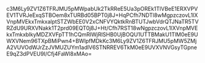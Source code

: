c3M6Ly9ZV1Z6TFRJMU5pMWpabUk2TkRReE5Ua3pOREk1TlVBeE1ERXVPVEV1TVRJeExqSTBOem8xTURBd05BPT0j8J+HqPCfh7NDTl8wMgpzczovL1lXVnpMVEkxTmkxalptSTZWbEE0V2xCNFVYQktkRnBTUTJwbVdrQTJNaTR5TVRZdU9URXVNakk1T2prd09EQT0j8J+Ht/Cfh7RST18wNgpzczovL1lXVnpMVEkxTmkxblkyMDZXVFpTT1hCQmRIWjRlSHB0UjBOQU1UTTBMakU1TlM0eE9UWXVNem96TXpBMiPwn4+BWlpfMDkKc3M6Ly9ZV1Z6TFRJMU5pMW5ZMjA2VUVOdWJrZzJVMUZUYm1adlV6STNRREV6TkM0eE9UVXVNVGsyTGpneE9qZ3dPVEU9I/Cfj4FaWl8xMAo=